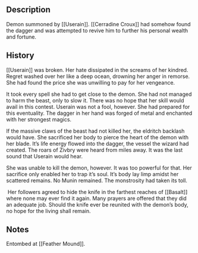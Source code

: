 ## Description
Demon summoned by [[Userain]]. [[Cerradine Croux]] had somehow found the dagger and was attempted to revive him to further his personal wealth and fortune.

## History
[[Userain]] was broken. Her hate dissipated in the screams of her kindred. Regret washed over her like a deep ocean, drowning her anger in remorse. She had found the price she was unwilling to pay for her vengeance. 

It took every spell she had to get close to the demon. She had not managed to harm the beast, only to slow it. There was no hope that her skill would avail in this contest. Userain was not a fool, however. She had prepared for this eventuality. The dagger in her hand was forged of metal and enchanted with her strongest magics. 

If the massive claws of the beast had not killed her, the eldritch backlash would have. She sacrificed her body to pierce the heart of the demon with her blade. It’s life energy flowed into the dagger, the vessel the wizard had created. The roars of Zivbry were heard from miles away. It was the last sound that Userain would hear. 

She was unable to kill the demon, however. It was too powerful for that. Her sacrifice only enabled her to trap it’s soul. It’s body lay limp amidst her scattered remains. No Munin remained. The monstrosity had taken its toll.

 Her followers agreed to hide the knife in the farthest reaches of [[Basalt]] where none may ever find it again. Many prayers are offered that they did an adequate job. Should the knife ever be reunited with the demon’s body, no hope for the living shall remain.

## Notes
Entombed at [[Feather Mound]].